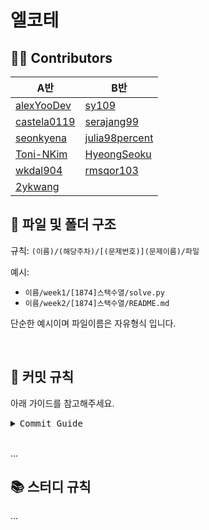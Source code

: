 # 엘코테

## 👨‍👧 Contributors

| A반                                           | B반                                                 |
| --------------------------------------------- | --------------------------------------------------- |
| [alexYooDev](https://github.com/alexYooDev)   | [sy109](https://github.com/sy109)                   |
| [castela0119](https://github.com/castela0119) | [serajang99](https://github.com/serajang99)         |
| [seonkyena](https://github.com/seonkyena)     | [julia98percent](https://github.com/julia98percent) |
| [Toni-NKim](https://github.com/Toni-NKim)     | [HyeongSeoku](https://github.com/HyeongSeoku)       |
| [wkdal904](https://github.com/wkdal904)       | [rmsqor103](https://github.com/rmsqor103)           |
| [2ykwang](https://github.com/2ykwang)         |                                                     |

## 📁 파일 및 폴더 구조

규칙: `(이름)/(해당주차)/[(문제번호)](문제이름)/파일`

예시:

- `이름/week1/[1874]스택수열/solve.py`
- `이름/week2/[1874]스택수열/README.md`

단순한 예시이며 파일이름은 자유형식 입니다.

<br>

## 📑 커밋 규칙

아래 가이드를 참고해주세요.

<details markdown="1">
   <summary>
      <samp>Commit Guide</samp>
   </summary>
   <h3 id="1-clone-">1. 원격 저장소 Clone 하기</h3>
   <p><code>git clone https://github.com/elcote/elice-coding-test.git</code></p>
   <h3 id="2-">2. 로컬 저장소에 자신의 브랜치 생성하기</h3>
   <ul>
      <li><code>git branch (자신의영문이름)</code></li>
      <li><code>git checkout (자신의영문이름)</code></li>
   </ul>
   <p>브랜치를 생성한 뒤 생성한 브랜치를 checkout 합니다.</p>
   <h3 id="3-">3. 로컬에 생성한 브랜치를 원격 저장소에 반영하기</h3>
   <p>본인의 이름으로 생성한 브랜치를 체크아웃 한 상태에서 <code>git add</code>, <code>git commit</code> 까지 완료된 상태라면 아래에 명령어로 원격저장소에 브랜치를 추가할 수 있습니다.</p>
   <ul>
      <li><code>git push origin (자신의영문이름)</code> 생성한 브랜치를 원격 저장소에 푸시 합니다.</li>
   </ul>
   <h3 id="4-master-">4. 자신의 브랜치를 master 브랜치와 병합하기</h3>
   <ul>
      <li><code>git checkout master</code></li>
      <li><code>git pull</code> master 브랜치의 가장 최근 데이터를 가져옵니다. (충돌을 막기 위함)</li>
      <li><code>git merge (자신의영문이름)</code> master 브랜치와 자신의 브랜치를 병합 합니다.</li>
      <li><code>git push origin master</code> 병합된 master 브랜치를 원격 저장소에 push 합니다.</li>
   </ul>
</details>
<br>

...

## 📚 스터디 규칙

...
